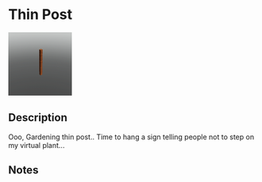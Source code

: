 # Thin Post

![Thin Post](../Cropped_Blocks/Nature/Thin_Post.png)

## Description
<!-- Write a description for this block -->
Ooo, Gardening thin post.. Time to hang a sign telling people not to step on my virtual plant...

## Notes
<!-- Any extra notes -->